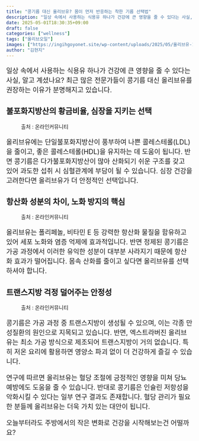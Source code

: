```yaml
---
title: "콩기름 대신 올리브유? 몸이 먼저 반응하는 착한 기름 선택법"
description: "일상 속에서 사용하는 식용유 하나가 건강에 큰 영향을 줄 수 있다는 사실, 알고 계셨나요? 최근 많은 전문가들이 콩기름 대신 올리브유를 권장하는 이유가 분명해지고 있습니다."
date: 2025-05-01T18:30:35+09:00
draft: false
categories: ["wellness"]
tags: ["올리브오일"]
images: ["https://ingihgoyonet.site/wp-content/uploads/2025/05/올리브유-1024x683.jpg", "https://ingihgoyonet.site/wp-content/uploads/2025/05/올리브-1024x683.jpg", "https://ingihgoyonet.site/wp-content/uploads/2025/05/올리브기름-819x1024.jpg"]
author: "김현지"
---
```


<p style="font-size:18px">일상 속에서 사용하는 식용유 하나가 건강에 큰 영향을 줄 수 있다는 사실, 알고 계셨나요? 최근 많은 전문가들이 콩기름 대신 올리브유를 권장하는 이유가 분명해지고 있습니다.</p> <h2 >불포화지방산의 황금비율, 심장을 지키는 선택</h2> <figure ><img src="https://ingihgoyonet.site/wp-content/uploads/2025/05/올리브유-1024x683.jpg" alt="" style="aspect-ratio:16/9;object-fit:cover"/><figcaption >출처 : 온라인커뮤니티</figcaption></figure> <p style="font-size:18px">올리브유에는 단일불포화지방산이 풍부하여 나쁜 콜레스테롤(LDL)을 줄이고, 좋은 콜레스테롤(HDL)을 유지하는 데 도움이 됩니다. 반면 콩기름은 다가불포화지방산이 많아 산화되기 쉬운 구조를 갖고 있어 과도한 섭취 시 심혈관계에 부담이 될 수 있습니다. 심장 건강을 고려한다면 올리브유가 더 안정적인 선택입니다.</p> <h2 >항산화 성분의 차이, 노화 방지의 핵심</h2> <figure ><img src="https://ingihgoyonet.site/wp-content/uploads/2025/05/올리브-1024x683.jpg" alt="" style="aspect-ratio:16/9;object-fit:cover"/><figcaption >출처 : 온라인커뮤니티</figcaption></figure> <p style="font-size:18px">올리브유는 폴리페놀, 비타민 E 등 강력한 항산화 물질을 함유하고 있어 세포 노화와 염증 억제에 효과적입니다. 반면 정제된 콩기름은 가공 과정에서 이러한 유익한 성분이 대부분 사라지기 때문에 항산화 효과가 떨어집니다. 몸속 산화를 줄이고 싶다면 올리브유를 선택하셔야 합니다.</p> <h2 >트랜스지방 걱정 덜어주는 안정성</h2> <figure ><img src="https://ingihgoyonet.site/wp-content/uploads/2025/05/올리브기름-819x1024.jpg" alt="" style="aspect-ratio:16/9;object-fit:cover"/><figcaption >출처 : 온라인커뮤니티</figcaption></figure> <p style="font-size:18px">콩기름은 가공 과정 중 트랜스지방이 생성될 수 있으며, 이는 각종 만성질환의 원인으로 지목되고 있습니다. 반면, 엑스트라버진 올리브유는 최소 가공 방식으로 제조되어 트랜스지방이 거의 없습니다. 특히 저온 요리에 활용하면 영양소 파괴 없이 더 건강하게 즐길 수 있습니다.</p> <p style="font-size:18px">연구에 따르면 올리브유는 혈당 조절에 긍정적인 영향을 미쳐 당뇨 예방에도 도움을 줄 수 있습니다. 반대로 콩기름은 인슐린 저항성을 악화시킬 수 있다는 일부 연구 결과도 존재합니다. 혈당 관리가 필요한 분들께 올리브유는 더욱 가치 있는 대안이 됩니다.</p> <p style="font-size:18px">오늘부터라도 주방에서의 작은 변화로 건강을 시작해보는건 어떨까요?</p>
